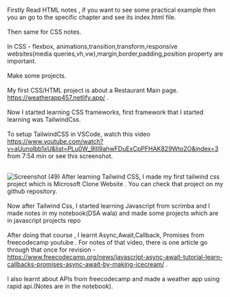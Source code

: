 Firstly Read HTML notes , if you want to see some practical example then you an go to the specific chapter and see its index.html file.<br><br>
Then same for CSS notes.<br><br>
In CSS - flexbox, animations,transition,transform,responsive websites(media queries,vh,vw),margin,border,padding,position property are important.<br><br>
Make some projects.<br><br>
My first CSS/HTML project is about a Restaurant Main page.  https://weatherapp457.netlify.app/ .<br><br>
Now I started learning CSS frameworks, first framework that I started learning was TailwindCss.<br><br>
To setup TailwindCSS in VSCode, watch this video https://www.youtube.com/watch?v=aUunolbb1xU&list=PLu0W_9lII9ahwFDuExCpPFHAK829Wto2O&index=3 from 7:54 min or see this screenshot.<br><br>

![Screenshot (49)](https://github.com/raghavs12/Front-end/assets/135123792/a4c34ad2-fe30-46fe-98b5-652171643da2)
After learning Tailwind CSS, I made my first tailwind css project which is Microsoft Clone Website . You can check that project on my github repository.<br><br>
Now after Tailwind Css, I started learning Javascript from scrimba and I made notes in my notebook(DSA wala) and made some projects which are in javascript projects repo <br><br>
After doing that course , I learnt Async,Await,Callback, Promises from freecodecamp youtube . For notes of that video, there is one article go through that once for revision - https://www.freecodecamp.org/news/javascript-async-await-tutorial-learn-callbacks-promises-async-await-by-making-icecream/ . <br><br>
I also learnt about APIs from freecodecamp and made a weather app using rapid api.(Notes are in the notebook).<br><br>
